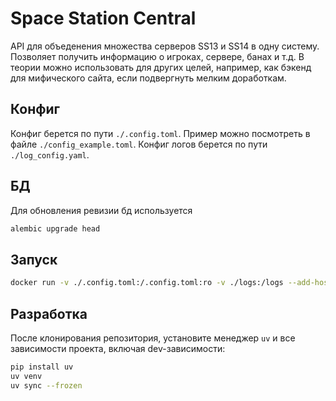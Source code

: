 # Space Station Central

API для объеденения множества серверов SS13 и SS14 в одну систему. Позволяет получить информацию о игроках, сервере, банах и т.д.
В теории можно использовать для других целей, например, как бэкенд для мифического сайта, если подвергнуть мелким доработкам.

## Конфиг

Конфиг берется по пути `./.config.toml`. Пример можно посмотреть в файле `./config_example.toml`.
Конфиг логов берется по пути `./log_config.yaml`.

## БД

Для обновления ревизии бд используется

```sh
alembic upgrade head
```

## Запуск

```sh
docker run -v ./.config.toml:/.config.toml:ro -v ./logs:/logs --add-host=host.docker.internal:host-gateway -d -p 8000:8000 --name SpaceStationCentral ghcr.io/ss220club/spacestationcentral:latest
```

## Разработка

После клонирования репозитория, установите менеджер `uv` и все зависимости проекта, включая dev-зависимости:

```sh
pip install uv
uv venv
uv sync --frozen
```
